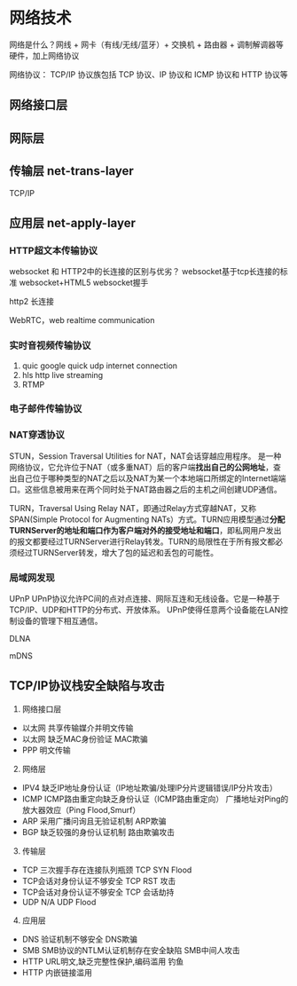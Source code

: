 # 网络技术
网络是什么？网线 + 网卡（有线/无线/蓝牙）+ 交换机 + 路由器 + 调制解调器等硬件，加上网络协议

网络协议：
TCP/IP 协议族包括 TCP 协议、IP 协议和 ICMP 协议和 HTTP 协议等

## 网络接口层

## 网际层


## 传输层 net-trans-layer
TCP/IP

## 应用层 net-apply-layer

### HTTP超文本传输协议
websocket 和 HTTP2中的长连接的区别与优劣？
websocket基于tcp长连接的标准
websocket+HTML5
websocket握手

http2 长连接

WebRTC，web realtime communication

### 实时音视频传输协议
1. quic 
google
quick udp internet connection
2. hls
http live streaming
3. RTMP

### 电子邮件传输协议

### NAT穿透协议
STUN，Session Traversal Utilities for NAT，NAT会话穿越应用程序。
是一种网络协议，它允许位于NAT（或多重NAT）后的客户端**找出自己的公网地址**，查出自己位于哪种类型的NAT之后以及NAT为某一个本地端口所绑定的Internet端端口。这些信息被用来在两个同时处于NAT路由器之后的主机之间创建UDP通信。

TURN，Traversal Using Relay NAT，即通过Relay方式穿越NAT，又称SPAN(Simple Protocol for Augmenting NATs）方式。TURN应用模型通过**分配TURNServer的地址和端口作为客户端对外的接受地址和端口**，即私网用户发出的报文都要经过TURNServer进行Relay转发。TURN的局限性在于所有报文都必须经过TURNServer转发，增大了包的延迟和丢包的可能性。

### 局域网发现
UPnP
UPnP协议允许PC间的点对点连接、网际互连和无线设备。它是一种基于TCP/IP、UDP和HTTP的分布式、开放体系。
UPnP使得任意两个设备能在LAN控制设备的管理下相互通信。

DLNA

mDNS

## TCP/IP协议栈安全缺陷与攻击
1. 网络接口层
+ 以太网  共享传输媒介并明文传输
+ 以太网  缺乏MAC身份验证 MAC欺骗
+ PPP     明文传输

2. 网络层
+ IPV4	缺乏IP地址身份认证（IP地址欺骗/处理IP分片逻辑错误/IP分片攻击）
+ ICMP	ICMP路由重定向缺乏身份认证（ICMP路由重定向）
        广播地址对Ping的放大器效应（Ping Flood,Smurf）
+ ARP	采用广播问询且无验证机制	ARP欺骗
+ BGP	缺乏较强的身份认证机制	路由欺骗攻击

3. 传输层
+ TCP	三次握手存在连接队列瓶颈	TCP SYN Flood
+ TCP会话对身份认证不够安全	TCP RST 攻击
+ TCP会话对身份认证不够安全	TCP 会话劫持
+ UDP	N/A	UDP Flood

4. 应用层
+ DNS 验证机制不够安全	DNS欺骗
+ SMB	SMB协议的NTLM认证机制存在安全缺陷	SMB中间人攻击
+ HTTP	URL明文,缺乏完整性保护,编码滥用	钓鱼
+ HTTP 内嵌链接滥用